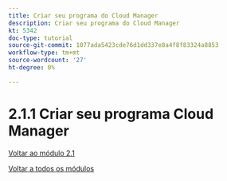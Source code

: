 ```yaml
---
title: Criar seu programa do Cloud Manager
description: Criar seu programa do Cloud Manager
kt: 5342
doc-type: tutorial
source-git-commit: 1077ada5423cde76d1dd337e8a4f8f83324a8853
workflow-type: tm+mt
source-wordcount: '27'
ht-degree: 0%

---
```


# 2.1.1 Criar seu programa Cloud Manager

[Voltar ao módulo 2.1](./aemcs.md)

[Voltar a todos os módulos](./../../../overview.md)
